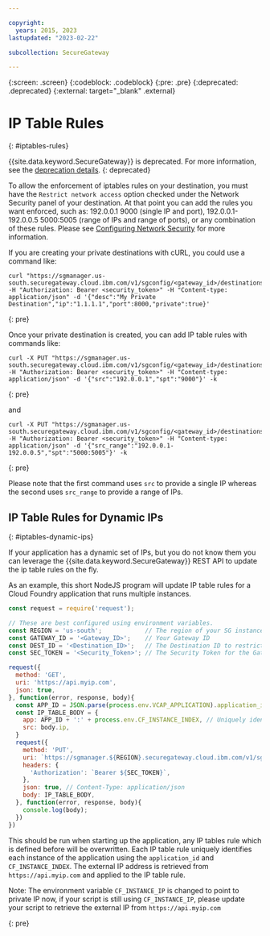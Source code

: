 ```yaml
---

copyright:
  years: 2015, 2023
lastupdated: "2023-02-22"

subcollection: SecureGateway

---
```

{:screen: .screen}
{:codeblock: .codeblock}
{:pre: .pre}
{:deprecated: .deprecated}
{:external: target="_blank" .external}

# IP Table Rules
{: #iptables-rules}

{{site.data.keyword.SecureGateway}} is deprecated. For more information, see the [deprecation details](/docs/SecureGateway?topic=SecureGateway-dep-overview).
{: deprecated}

To allow the enforcement of iptables rules on your destination, you must have the `Restrict network access` option checked under the Network Security panel of your destination.  At that point you can add the rules you want enforced, such as: 192.0.0.1 9000 (single IP and port),  192.0.0.1-192.0.0.5 5000:5005 (range of IPs and range of ports), or any combination of these rules. Please see [Configuring Network Security](/docs/services/SecureGateway?topic=SecureGateway-add-dest#dest-network-security) for more information.

If you are creating your private destinations with cURL, you could use a command like:

```
curl "https://sgmanager.us-south.securegateway.cloud.ibm.com/v1/sgconfig/<gateway_id>/destinations" -H "Authorization: Bearer <security_token>" -H "Content-type: application/json" -d '{"desc":"My Private Destination","ip":"1.1.1.1","port":8000,"private":true}'
```
{: pre}

Once your private destination is created, you can add IP table rules with commands like:

```
curl -X PUT "https://sgmanager.us-south.securegateway.cloud.ibm.com/v1/sgconfig/<gateway_id>/destinations/<destination_id>/ipTableRule" -H "Authorization: Bearer <security_token>" -H "Content-type: application/json" -d '{"src":"192.0.0.1","spt":"9000"}' -k
```
{: pre}

and

```
curl -X PUT "https://sgmanager.us-south.securegateway.cloud.ibm.com/v1/sgconfig/<gateway_id>/destinations/<destination_id>/ipTableRule" -H "Authorization: Bearer <security_token>" -H "Content-type: application/json" -d '{"src_range":"192.0.0.1-192.0.0.5","spt":"5000:5005"}' -k
```
{: pre}

Please note that the first command uses `src` to provide a single IP whereas the second uses `src_range` to provide a range of IPs.

## IP Table Rules for Dynamic IPs
{: #iptables-dynamic-ips}

If your application has a dynamic set of IPs, but you do not know them you can leverage the {{site.data.keyword.SecureGateway}} 
REST API to update the ip table rules on the fly.

As an example, this short NodeJS program will update IP table rules for a Cloud Foundry application that runs multiple instances.

```javascript
const request = require('request');

// These are best configured using environment variables.
const REGION = 'us-south';            // The region of your SG instance
const GATEWAY_ID = '<Gateway_ID>';    // Your Gateway ID
const DEST_ID = '<Destination_ID>';   // The Destination ID to restrict access to
const SEC_TOKEN = '<Security_Token>'; // The Security Token for the Gateway

request({
  method: 'GET',
  uri: 'https://api.myip.com',
  json: true,
}, function(error, response, body){
  const APP_ID = JSON.parse(process.env.VCAP_APPLICATION).application_id;
  const IP_TABLE_BODY = {
    app: APP_ID + ':' + process.env.CF_INSTANCE_INDEX, // Uniquely identifies the app and instance for ip table rule
    src: body.ip,
  }
  request({
    method: 'PUT',
    uri: `https://sgmanager.${REGION}.securegateway.cloud.ibm.com/v1/sgconfig/${GATEWAY_ID}/destinations/${DEST_ID}/ipTableRule`,
    headers: {
      'Authorization': `Bearer ${SEC_TOKEN}`,
    },
    json: true, // Content-Type: application/json
    body: IP_TABLE_BODY,
  }, function(error, response, body){
    console.log(body);
  })
})
```

This should be run when starting up the application, any IP tables rule which is defined before will be overwritten. Each IP table rule
uniquely identifies each instance of the application using the `application_id` and `CF_INSTANCE_INDEX`. The external IP address
is retrieved from `https://api.myip.com` and applied to the IP table rule.

Note: The environment variable `CF_INSTANCE_IP` is changed to point to private IP now, if your script is still using `CF_INSTANCE_IP`, please update your script to retrieve the external IP from `https://api.myip.com`

{: pre}
